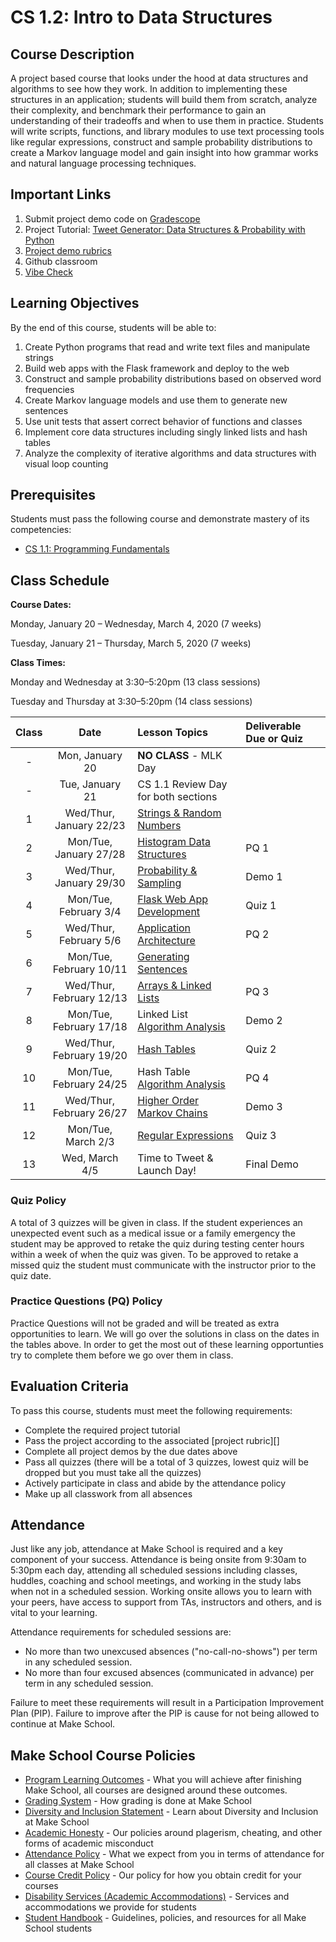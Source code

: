 # CS 1.2: Intro to Data Structures

## Course Description

A project based course that looks under the hood at data structures and algorithms to see how they work. In addition to implementing these structures in an application; students will build them from scratch, analyze their complexity, and benchmark their performance to gain an understanding of their tradeoffs and when to use them in practice. Students will write scripts, functions, and library modules to use text processing tools like regular expressions, construct and sample probability distributions to create a Markov language model and gain insight into how grammar works and natural language processing techniques.


## Important Links

1. Submit project demo code on [Gradescope](https://www.gradescope.com/courses/76995)
1. Project Tutorial: [Tweet Generator: Data Structures & Probability with Python](https://make.sc/tweet-generator)
1. [Project demo rubrics](https://make.sc/cs12-rubric)
1. Github classroom
1. [Vibe Check](https://docs.google.com/forms/d/e/1FAIpQLSeetcXxa9sOMAPi2gSg8rJEGxgA3FH-S3m5IJOtOjjfy8_eXg/viewform?usp=sf_link)

## Learning Objectives

By the end of this course, students will be able to:
1.   Create Python programs that read and write text files and manipulate strings
1.   Build web apps with the Flask framework and deploy to the web
1.   Construct and sample probability distributions based on observed word frequencies
1.   Create Markov language models and use them to generate new sentences
1.   Use unit tests that assert correct behavior of functions and classes
1.   Implement core data structures including singly linked lists and hash tables
1.   Analyze the complexity of iterative algorithms and data structures with visual loop counting

## Prerequisites

Students must pass the following course and demonstrate mastery of its competencies:
-   [CS 1.1: Programming Fundamentals](https://make.sc/cs11)


## Class Schedule

**Course Dates:** 

Monday, January 20 – Wednesday, March 4, 2020 (7 weeks)

Tuesday, January 21 – Thursday, March 5, 2020 (7 weeks)

**Class Times:** 

Monday and Wednesday at 3:30–5:20pm (13 class sessions)

Tuesday and Thursday at 3:30–5:20pm (14 class sessions)

| Class |    Date     |           Lesson Topics           |   Deliverable Due or Quiz   |
|:-----:|:-----------:|:----------------------------------|:----------------------------|
 - |  Mon, January 20               | **NO CLASS** - MLK Day |
 |  - |  Tue, January 21               | CS 1.1 Review Day for both sections  |
|   1   |  Wed/Thur, January 22/23               | [Strings & Random Numbers][]      |
|   2   | Mon/Tue, January 27/28  | [Histogram Data Structures][]     | PQ 1
|   3   | Wed/Thur, January 29/30 | [Probability & Sampling][]        | Demo 1
|   4   | Mon/Tue, February 3/4 | [Flask Web App Development][]     | Quiz 1
|   5   | Wed/Thur, February 5/6 | [Application Architecture][]      | PQ 2
|   6   | Mon/Tue, February 10/11 |[Generating Sentences][]          |
|   7   | Wed/Thur, February 12/13 | [Arrays & Linked Lists][]         | PQ 3
|   8   | Mon/Tue, February 17/18 | Linked List [Algorithm Analysis][]| Demo 2|
|   9   | Wed/Thur, February 19/20 | [Hash Tables][]                   | Quiz 2
|  10   | Mon/Tue, February 24/25 | Hash Table [Algorithm Analysis][]     | PQ 4 |
|  11   | Wed/Thur, February 26/27 | [Higher Order Markov Chains][]    | Demo 3|
|  12   | Mon/Tue, March 2/3  | [Regular Expressions][]  | Quiz 3|
|  13   | Wed, March 4/5  |  Time to Tweet & Launch Day!            | Final Demo |


[Strings & Random Numbers]: Lessons/RandomStrings.md
[Histogram Data Structures]: Lessons/Histograms.md
[Probability & Sampling]: Lessons/Probability.md
[Flask Web App Development]: Lessons/FlaskWebApp.md
[Application Architecture]: Lessons/Architecture.md
[Generating Sentences]: Lessons/Sentences.md
[Arrays & Linked Lists]: Lessons/ArraysLinkedLists.md
[Hash Tables]: Lessons/HashTables.md
[Algorithm Analysis]: Lessons/AlgorithmAnalysis.md
[Higher Order Markov Chains]: Lessons/MarkovChains.md
[Regular Expressions]: Lessons/RegularExpressions.md

[Due]: ReadMe.md#Deliverable-Schedule
[Quiz]: https://make.sc/cs12-quiz-study-guides



### Quiz Policy

A total of 3 quizzes will be given in class. If the student experiences an unexpected event such as a medical issue or a family emergency the student may be approved to retake the quiz during testing center hours within a week of when the quiz was given. To be approved to retake a missed quiz the student must communicate with the instructor prior to the quiz date.

### Practice Questions (PQ) Policy

Practice Questions will not be graded and will be treated as extra opportunities to learn. We will go over the solutions in class on the dates in the tables above. In order to get the most out of these learning opportunties try to complete them before we go over them in class. 

## Evaluation Criteria

To pass this course, students must meet the following requirements:
-   Complete the required project tutorial
-   Pass the project according to the associated [project rubric][]
- Complete all project demos by the due dates above
- Pass all quizzes (there will be a total of 3 quizzes, lowest quiz will be dropped but you must take all the quizzes)
- Actively participate in class and abide by the attendance policy
- Make up all classwork from all absences


## Attendance

Just like any job, attendance at Make School is required and a key component of your success. Attendance is being onsite from 9:30am to 5:30pm each day, attending all scheduled sessions including classes, huddles, coaching and school meetings, and working in the study labs when not in a scheduled session. Working onsite allows you to learn with your peers, have access to support from TAs, instructors and others, and is vital to your learning.

Attendance requirements for scheduled sessions are:
-   No more than two unexcused absences ("no-call-no-shows") per term in any scheduled session.
-   No more than four excused absences (communicated in advance) per term in any scheduled session.

Failure to meet these requirements will result in a Participation Improvement Plan (PIP).
Failure to improve after the PIP is cause for not being allowed to continue at Make School.


## Make School Course Policies

- [Program Learning Outcomes](https://make.sc/program-learning-outcomes) - What you will achieve after finishing Make School, all courses are designed around these outcomes.
- [Grading System](https://make.sc/grading-system) - How grading is done at Make School
- [Diversity and Inclusion Statement](https://make.sc/diversity-and-inclusion-statement) - Learn about Diversity and Inclusion at Make School
- [Academic Honesty](https://make.sc/academic-honesty-policy) - Our policies around plagerism, cheating, and other forms of academic misconduct 
- [Attendance Policy](https://make.sc/attendance-policy) - What we expect from you in terms of attendance for all classes at Make School
- [Course Credit Policy](https://make.sc/course-credit-policy) - Our policy for how you obtain credit for your courses
- [Disability Services (Academic Accommodations)](https://make.sc/disability-services) - Services and accommodations we provide for students
- [Student Handbook](https://make.sc/student-handbook) - Guidelines, policies, and resources for all Make School students
